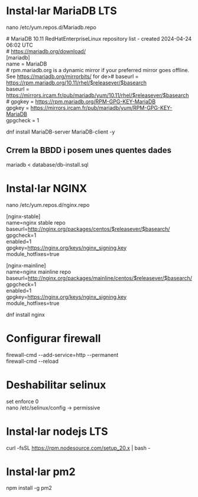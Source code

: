 # Instal·lar MariaDB LTS
nano /etc/yum.repos.d/Mariadb.repo  
  
\# MariaDB 10.11 RedHatEnterpriseLinux repository list - created 2024-04-24 06:02 UTC  
\# https://mariadb.org/download/  
[mariadb]  
name = MariaDB  
\# rpm.mariadb.org is a dynamic mirror if your preferred mirror goes offline. See https://mariadb.org/mirrorbits/ for de># baseurl = https://rpm.mariadb.org/10.11/rhel/$releasever/$basearch  
baseurl = https://mirrors.ircam.fr/pub/mariadb/yum/10.11/rhel/$releasever/$basearch  
\# gpgkey = https://rpm.mariadb.org/RPM-GPG-KEY-MariaDB  
gpgkey = https://mirrors.ircam.fr/pub/mariadb/yum/RPM-GPG-KEY-MariaDB  
gpgcheck = 1  
  
dnf install MariaDB-server MariaDB-client -y  


## Crrem la BBDD i posem unes quentes dades
mariadb < database/db-install.sql  
  
# Instal·lar NGINX
  
nano /etc/yum.repos.d/nginx.repo  
  
[nginx-stable]  
name=nginx stable repo  
baseurl=http://nginx.org/packages/centos/$releasever/$basearch/  
gpgcheck=1  
enabled=1  
gpgkey=https://nginx.org/keys/nginx_signing.key  
module_hotfixes=true  
  
[nginx-mainline]  
name=nginx mainline repo  
baseurl=http://nginx.org/packages/mainline/centos/$releasever/$basearch/  
gpgcheck=1  
enabled=1  
gpgkey=https://nginx.org/keys/nginx_signing.key  
module_hotfixes=true  
  
dnf install nginx  
  
# Configurar firewall
  
firewall-cmd --add-service=http --permanent  
firewall-cmd --reload  
  
# Deshabilitar selinux
  
set enforce 0  
nano /etc/selinux/config -> permissive  
 
# Instal·lar nodejs LTS

curl -fsSL https://rpm.nodesource.com/setup_20.x | bash -  
  
# Instal·lar pm2
  
npm install -g pm2  

